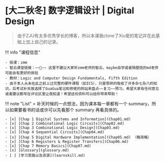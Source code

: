 # [大二秋冬] 数字逻辑设计 | Digital Design

> 由于ZJU有太多优秀学长的博客，所以本课我clone了Xiu佬的笔记并在此基础上加上自己的记录。

!!! info "课程信息"

    - 授课：zmm
    - 智云课堂链接：~~🔗~~ 这里不建议大家听zmm老师的智云，maybe自学或者隔壁班的md老师可能会有更好的体验
    - 教材：Logic and Computer Design Fundamentals, Fifth Edition
    - 由于本人从未在此之前上过完整的硬件课程（如ICS），只是零碎的吸收了许多杂七杂八的知识。后考试补天故选择了GuaGua笔记和修佬的网站来盘点~~复习~~预习。希望大家有任何意见或者建议都写在评论区里让我知道！希望这份资料可以给你带来帮助！

    
    

!!! note "List"
    > 补天时候的一点想法，因为课本每一章都有一个 summary，所以如果要看书的话或许可以先看那个 summary 再看具体的。

    - [x] [Chap 1 Digital Systems and Information](Chap01.md)
    - [x] [Chap 2 Combinational Logic Circuits](Chap02.md)
    - [x] [Chap 3 Combinational Logic Design](Chap03.md)
    - [x] [Chap 4 Sequential Circuits](Chap04.md)
    - [x] [Chap 5 Digital Hardware Implementation](Chap05.md) （略简略）
    - [x] [Chap 6 Registers & Register Transfers](Chap06.md)
    - [x] [Chap 7 Memory Basics](Chap07.md) 
    - [x] [Glossary](glossary.md)
    - [ ] [学习思路以及资源](learnskill.md)
